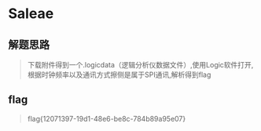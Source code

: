 # Saleae

## 解题思路

> 下载附件得到一个.logicdata（逻辑分析仪数据文件）,使用Logic软件打开,根据时钟频率以及通讯方式擦侧是属于SPI通讯,解析得到flag

## flag

> flag{12071397-19d1-48e6-be8c-784b89a95e07}
